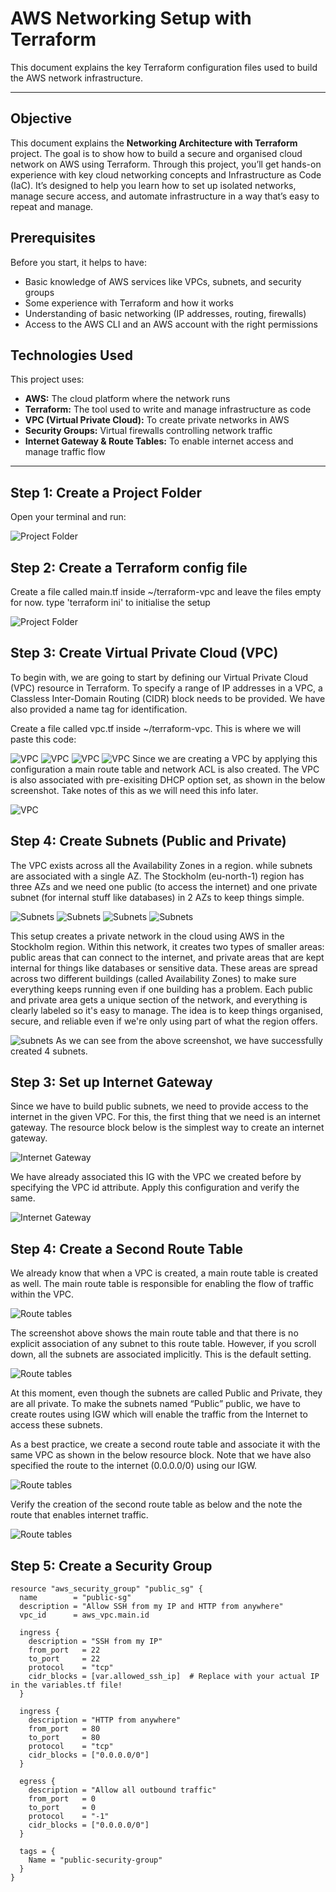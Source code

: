 # AWS Networking Setup with Terraform

This document explains the key Terraform configuration files used to build the AWS network infrastructure.

---

## Objective

This document explains the **Networking Architecture with Terraform** project. The goal is to show how to build a secure and organised cloud network on AWS using Terraform. Through this project, you’ll get hands-on experience with key cloud networking concepts and Infrastructure as Code (IaC). It’s designed to help you learn how to set up isolated networks, manage secure access, and automate infrastructure in a way that’s easy to repeat and manage.

## Prerequisites

Before you start, it helps to have:

- Basic knowledge of AWS services like VPCs, subnets, and security groups
- Some experience with Terraform and how it works
- Understanding of basic networking (IP addresses, routing, firewalls)
- Access to the AWS CLI and an AWS account with the right permissions

## Technologies Used

This project uses:

- **AWS:** The cloud platform where the network runs
- **Terraform:** The tool used to write and manage infrastructure as code
- **VPC (Virtual Private Cloud):** To create private networks in AWS
- **Security Groups:** Virtual firewalls controlling network traffic
- **Internet Gateway & Route Tables:** To enable internet access and manage traffic flow

---

## Step 1: Create a Project Folder

Open your terminal and run:

![Project Folder](imgs/vpc.dir.png)

## Step 2: Create a Terraform config file

Create a file called main.tf inside ~/terraform-vpc and leave the files empty for now. type 'terraform ini' to initialise the setup

![Project Folder](imgs/terraforminit.png)

## Step 3: Create Virtual Private Cloud (VPC)

To begin with, we are going to start by defining our Virtual Private Cloud (VPC) resource in Terraform. To specify a range of IP addresses in a VPC, a Classless Inter-Domain Routing (CIDR) block needs to be provided. We have also provided a name tag for identification.

Create a file called vpc.tf inside ~/terraform-vpc. This is where we will paste this code:

![VPC](imgs/vpc.png)
![VPC](imgs/vpc1.png)
![VPC](imgs/vpc2.png)
![VPC](imgs/vpc3.png)
Since we are creating a VPC by applying this configuration a main route table and network ACL is also created. The VPC is also associated with pre-exisiting DHCP option set, as shown in the below screenshot. Take notes of this as we will need this info later.

![VPC](imgs/vpcconfirm.png)



## Step 4: Create Subnets (Public and Private)

The VPC exists across all the Availability Zones in a region. while subnets are associated with a single AZ. The Stockholm (eu-north-1) region has three AZs and we need one public (to access the internet) and one private subnet (for internal stuff like databases) in 2 AZs to keep things simple.

![Subnets](imgs/subnets.png)
![Subnets](imgs/subnets1.png)
![Subnets](imgs/subnets2.png)
![Subnets](imgs/subnets3.png)

This setup creates a private network in the cloud using AWS in the Stockholm region. Within this network, it creates two types of smaller areas: public areas that can connect to the internet, and private areas that are kept internal for things like databases or sensitive data. These areas are spread across two different buildings (called Availability Zones) to make sure everything keeps running even if one building has a problem. Each public and private area gets a unique section of the network, and everything is clearly labeled so it's easy to manage. The idea is to keep things organised, secure, and reliable even if we're only using part of what the region offers.

![subnets](imgs/subnetslist.png)
As we can see from the above screenshot, we have successfully created 4 subnets.

## Step 3: Set up Internet Gateway
Since we have to build public subnets, we need to provide access to the internet in the given VPC. For this, the first thing that we need is an internet gateway. The resource block below is the simplest way to create an internet gateway.

![Internet Gateway](imgs/igw.png)

We have already associated this IG with the VPC we created before by specifying the VPC id attribute. Apply this configuration and verify the same.

![Internet Gateway](imgs/igw2.png)



## Step 4: Create a Second Route Table

We already know that when a VPC is created, a main route table is created as well. The main route table is responsible for enabling the flow of traffic within the VPC.

![Route tables](imgs/rt.png)

The screenshot above shows the main route table and that there is no explicit association of any subnet to this route table. However, if you scroll down, all the subnets are associated implicitly. This is the default setting.

![Route tables](imgs/rt1.png)

At this moment, even though the subnets are called Public and Private, they are all private. To make the subnets named “Public” public, we have to create routes using IGW which will enable the traffic from the Internet to access these subnets.

As a best practice, we create a second route table and associate it with the same VPC as shown in the below resource block. Note that we have also specified the route to the internet (0.0.0.0/0) using our IGW.

![Route tables](imgs/rt2.png)

Verify the creation of the second route table as below and the note the route that enables internet traffic.

![Route tables](imgs/rt3.png)

## Step 5: Create a Security Group

```hcl
resource "aws_security_group" "public_sg" {
  name        = "public-sg"
  description = "Allow SSH from my IP and HTTP from anywhere"
  vpc_id      = aws_vpc.main.id

  ingress {
    description = "SSH from my IP"
    from_port   = 22
    to_port     = 22
    protocol    = "tcp"
    cidr_blocks = [var.allowed_ssh_ip]  # Replace with your actual IP in the variables.tf file!
  }

  ingress {
    description = "HTTP from anywhere"
    from_port   = 80
    to_port     = 80
    protocol    = "tcp"
    cidr_blocks = ["0.0.0.0/0"]
  }

  egress {
    description = "Allow all outbound traffic"
    from_port   = 0
    to_port     = 0
    protocol    = "-1"
    cidr_blocks = ["0.0.0.0/0"]
  }

  tags = {
    Name = "public-security-group"
  }
}

```
